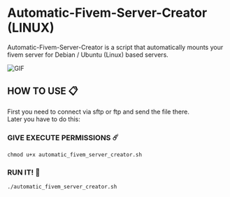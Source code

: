 # Automatic-Fivem-Server-Creator (LINUX)
 Automatic-Fivem-Server-Creator is a script that automatically mounts your fivem server for Debian / Ubuntu (Linux) based servers.

![GIF](https://media0.giphy.com/media/EObhLBS6Pgbzobi6zv/giphy.gif?cid=790b76113ca1e7d0ed0a8e6aa2c716613428e5de819978dc&rid=giphy.gif)
## HOW TO USE 📋
First you need to connect via sftp or ftp and send the file there. <br>
Later you have to do this:
### GIVE EXECUTE PERMISSIONS ☄️
```
chmod u+x automatic_fivem_server_creator.sh
```
### RUN IT! 🚀 
```
./automatic_fivem_server_creator.sh
```
